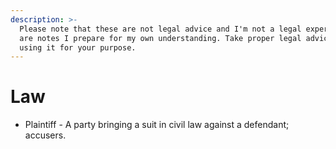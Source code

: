 ```yaml
---
description: >-
  Please note that these are not legal advice and I'm not a legal expert.  These
  are notes I prepare for my own understanding. Take proper legal advice before
  using it for your purpose.
---
```


# Law

* Plaintiff - A party bringing a suit in civil law against a defendant; accusers.

